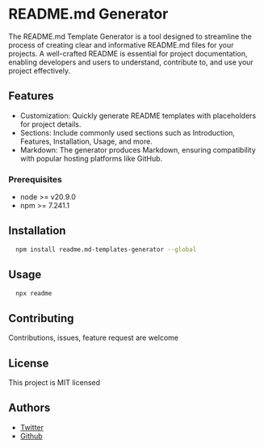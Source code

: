 # README.md Generator

The README.md Template Generator is a tool designed to streamline the process of creating clear and informative README.md files for your projects. A well-crafted README is essential for project documentation, enabling developers and users to understand, contribute to, and use your project effectively.

## Features

- Customization: Quickly generate README templates with placeholders for project details.
- Sections: Include commonly used sections such as Introduction, Features, Installation, Usage, and more.
- Markdown: The generator produces Markdown, ensuring compatibility with popular hosting platforms like GitHub.

### Prerequisites

- node >= v20.9.0
- npm >= 7.241.1

## Installation

```sh
  npm install readme.md-templates-generator --global
```

## Usage

```sh
  npx readme
```

## Contributing

Contributions, issues, feature request are welcome

## License

This project is MIT licensed

## Authors

- [Twitter](https://www.twitter.com/)
- [Github](https://github.com/lsd1code)
